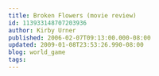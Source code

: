 ```yaml
---
title: Broken Flowers (movie review)
id: 113933148707203936
author: Kirby Urner
published: 2006-02-07T09:13:00.000-08:00
updated: 2009-01-08T23:53:26.990-08:00
blog: world_game
tags: 
---
```



